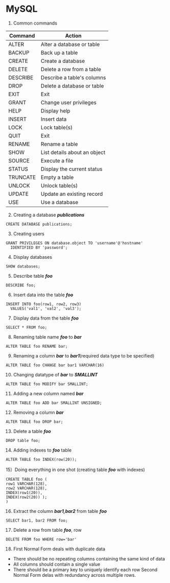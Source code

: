 # MySQL

1) Common commands

| Command | Action |
| --- | --- |
| ALTER | Alter a database or table | 
| BACKUP | Back up a table | 
| CREATE | Create a database | 
| DELETE | Delete a row from a table | 
| DESCRIBE | Describe a table's columns | 
| DROP | Delete a database or table | 
| EXIT | Exit | 
| GRANT | Change user privileges | 
| HELP | Display help | 
| INSERT | Insert data | 
| LOCK | Lock table(s) |
| QUIT | Exit |
| RENAME | Rename a table | 
| SHOW | List details about an object | 
| SOURCE | Execute a file |
| STATUS | Display the current status | 
| TRUNCATE | Empty a table |
| UNLOCK | Unlock table(s) |
| UPDATE | Update an existing record |
| USE | Use a database |

2) Creating a database ***publications***
```
CREATE DATABASE publications;
```
3) Creating users
```
GRANT PRIVILEGES ON database.object TO 'username'@'hostname'
  IDENTIFIED BY 'password';
```
4) Display databases
```
SHOW databases;
```
5) Describe table ***foo***
```
DESCRIBE foo;
```
6) Insert data into the table ***foo***
```
INSERT INTO foo(row1, row2, row3)
  VALUES('val1', 'val2', 'val3');
```
7) Display data from the table ***foo***
```
SELECT * FROM foo;
```
8) Renaming table name ***foo*** to ***bar***
```
ALTER TABLE foo RENAME bar;
```
9) Renaming a column ***bar*** to ***bar1***(required data type to be specified)
```
ALTER TABLE foo CHANGE bar bar1 VARCHAR(16)
```
10) Changing datatype of ***bar*** to ***SMALLINT***
```
ALTER TABLE foo MODIFY bar SMALLINT;
```
11) Adding a new column named ***bar***
```
ALTER TABLE foo ADD bar SMALLINT UNSIGNED;
```
12) Removing a column ***bar***
```
ALTER TABLE foo DROP bar;
```
13) Delete a table ***foo***
```
DROP table foo;
```
14) Adding indexes to ***foo*** table
```
ALTER TABLE foo INDEX(row(20));
```
15）Doing everything in one shot (creating table ***foo*** with indexes)
```
CREATE TABLE foo (
row1 VARCHAR(128),
row2 VARCHAR(128),
INDEX(row1(20)),
INDEX(row2(20)) );
)
```
16) Extract the column ***bar1,bar2*** from table ***foo***
```
SELECT bar1, bar2 FROM foo;
```
17) Delete a row from table ***foo***, row
```
DELETE FROM foo WHERE row='bar'
```
18) First Normal Form deals with duplicate data
* There should be no repeating columns containing the same kind of data
* All columns should contain a single value
* There should be a primary key to uniquely identify each row
Second Normal Form delas with redundancy across multiple rows.
